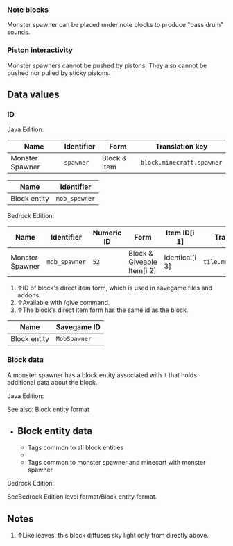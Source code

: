 ### Note blocks
Monster spawner can be placed under note blocks to produce "bass drum" sounds.

### Piston interactivity
Monster spawners cannot be pushed by pistons. They also cannot be pushed nor pulled by sticky pistons.

## Data values
### ID
Java Edition:

| Name            | Identifier | Form         | Translation key           |
|-----------------|------------|--------------|---------------------------|
| Monster Spawner | `spawner`  | Block & Item | `block.minecraft.spawner` |

| Name         | Identifier    |
|--------------|---------------|
| Block entity | `mob_spawner` |

Bedrock Edition:

| Name            | Identifier    | Numeric ID | Form                       | Item ID[i 1]   | Translation key         |
|-----------------|---------------|------------|----------------------------|----------------|-------------------------|
| Monster Spawner | `mob_spawner` | `52`       | Block & Giveable Item[i 2] | Identical[i 3] | `tile.mob_spawner.name` |

1. ↑ID of block's direct item form, which is used in savegame files and addons.
2. ↑Available with /give command.
3. ↑The block's direct item form has the same id as the block.

| Name         | Savegame ID  |
|--------------|--------------|
| Block entity | `MobSpawner` |

### Block data
A monster spawner has a block entity associated with it that holds additional data about the block.

Java Edition:

See also: Block entity format

- Block entity data
	- 
	- Tags common to all block entities
	- 
	- Tags common to monster spawner and minecart with monster spawner

Bedrock Edition:

SeeBedrock Edition level format/Block entity format.
## Notes
1. ↑Like leaves, this block diffuses sky light only from directly above.


